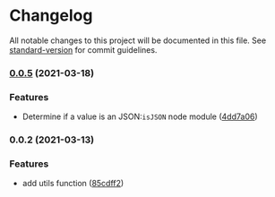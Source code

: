 # Changelog

All notable changes to this project will be documented in this file. See [standard-version](https://github.com/conventional-changelog/standard-version) for commit guidelines.

### [0.0.5](https://github.com/ipoa/node-utils/compare/v0.0.4...v0.0.5) (2021-03-18)


### Features

* Determine if a value is an JSON:`isJSON`  node module ([4dd7a06](https://github.com/ipoa/node-utils/commit/4dd7a06c802151a9a540211ed3130c319aaf17ff))

### 0.0.2 (2021-03-13)

### Features

* add utils function ([85cdff2](https://github.com/ipoa/node-utils/commit/85cdff20982936a9ca7c64732146d09f1d454cab))
